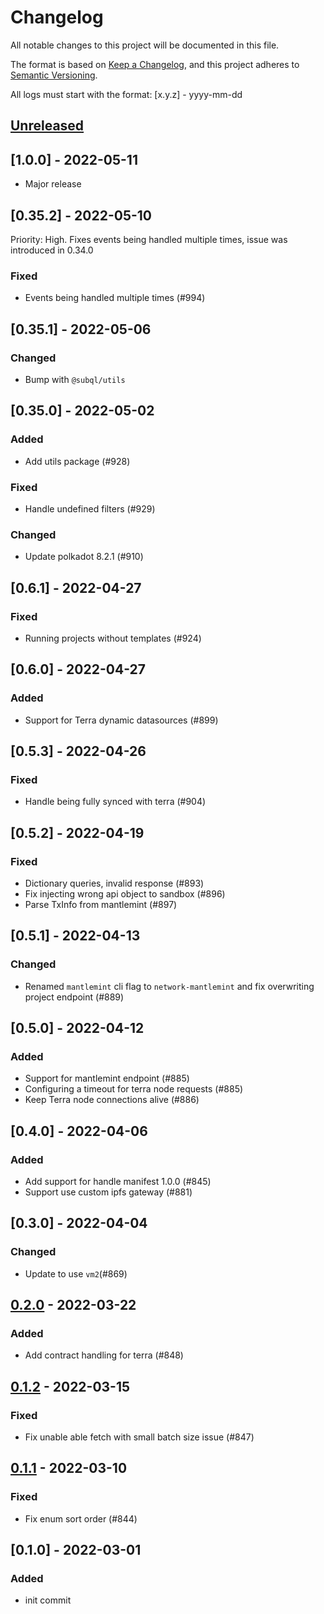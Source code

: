 # Changelog
All notable changes to this project will be documented in this file.

The format is based on [Keep a Changelog](https://keepachangelog.com/en/1.0.0/),
and this project adheres to [Semantic Versioning](https://semver.org/spec/v2.0.0.html).

All logs must start with the format: [x.y.z] - yyyy-mm-dd

## [Unreleased]

## [1.0.0] - 2022-05-11
- Major release

## [0.35.2] - 2022-05-10
Priority: High. Fixes events being handled multiple times, issue was introduced in 0.34.0

### Fixed
- Events being handled multiple times (#994)

## [0.35.1] - 2022-05-06
### Changed
- Bump with `@subql/utils`

## [0.35.0] - 2022-05-02
### Added
- Add utils package (#928)
### Fixed
- Handle undefined filters (#929)
### Changed
- Update polkadot 8.2.1 (#910)

## [0.6.1] - 2022-04-27
### Fixed
- Running projects without templates (#924)

## [0.6.0] - 2022-04-27
### Added
- Support for Terra dynamic datasources (#899)

## [0.5.3] - 2022-04-26
### Fixed
- Handle being fully synced with terra (#904)

## [0.5.2] - 2022-04-19
### Fixed
- Dictionary queries, invalid response (#893)
- Fix injecting wrong api object to sandbox (#896)
- Parse TxInfo from mantlemint (#897)

## [0.5.1] - 2022-04-13
### Changed
- Renamed `mantlemint` cli flag to `network-mantlemint` and fix overwriting project endpoint (#889)

## [0.5.0] - 2022-04-12
### Added
- Support for mantlemint endpoint (#885)
- Configuring a timeout for terra node requests (#885)
- Keep Terra node connections alive (#886)

## [0.4.0] - 2022-04-06
### Added
- Add support for handle manifest 1.0.0 (#845)
- Support use custom ipfs gateway (#881)

## [0.3.0] - 2022-04-04
### Changed
- Update to use `vm2`(#869)

## [0.2.0] - 2022-03-22
### Added
- Add contract handling for terra (#848)

## [0.1.2] - 2022-03-15
### Fixed
- Fix unable able fetch with small batch size issue (#847)

## [0.1.1] - 2022-03-10
### Fixed
- Fix enum sort order (#844)

## [0.1.0] - 2022-03-01
### Added
- init commit

[Unreleased]: https://github.com/subquery/subql/compare/node-terra/0.2.0...HEAD
[0.2.0]: https://github.com/subquery/subql/compare/node/0.1.1...node/0.2.0
[0.1.2]: https://github.com/subquery/subql/compare/node/0.1.1...node/0.1.2
[0.1.1]: https://github.com/subquery/subql/compare/node/0.1.0...node/0.1.1
